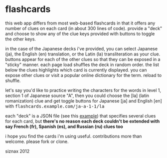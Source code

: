 # flashcards

this web app differs from most web-based flashcards in that it offers
any number of clues on each card (in about 300 lines of code). provide
a "deck" and choose to show any of the clue keys provided with buttons
to toggle the other keys.  

in the case of the Japanese decks i've provided, you can select
Japanese (ja), the English (en) translation, or the Latin (la)
transliteration as your clue. buttons appear for each of the other
clues so that they can be exposed in a "sticky" manner. each page load
shuffles the deck in random order. the list below the clues highlights
which card is currently displayed. you can expose other clues or visit
a popular online dictionary for the term. reload to shuffle.

let's say you'd like to practice writing the characters for the words
in level 1, section 1 of Japanese source "A", then you could choose
the [la] \(latin romanization\) clue and get toggle buttons for
Japanese [ja] and English [en] with
<tt>flashcards.example.com/ja-a-1-1/la</tt> 

each "deck" is a JSON file (see this
[example](https://github.com/siznax/flashcards/tree/master/static/decks))
that specifies several clues for each card, but **there's no reason each
deck couldn't be extended with say French (fr), Spanish (es), and
Russian (ru) clues too**

i hope you find the cards i'm using useful. contributions more than
welcome. please fork or clone. 

siznax 2012
